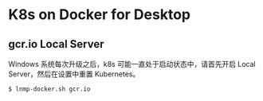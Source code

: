 # K8s on Docker for Desktop

## gcr.io Local Server

Windows 系统每次升级之后，k8s 可能一直处于启动状态中，请首先开启 Local Server，然后在设置中重置 Kubernetes。

```bash
$ lnmp-docker.sh gcr.io
```
